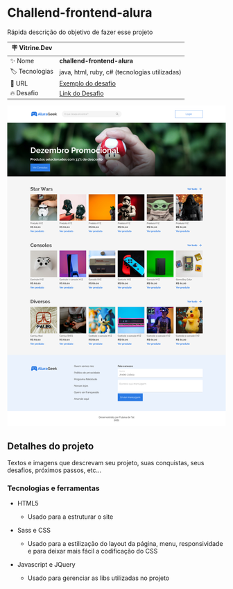 # Challend-frontend-alura

Rápida descrição do objetivo de fazer esse projeto

| :placard: Vitrine.Dev |     |
| -------------  | --- |
| :sparkles: Nome        | **challend-frontend-alura**
| :label: Tecnologias | java, html, ruby, c# (tecnologias utilizadas)
| :rocket: URL         | [Exemplo do desafio](https://url-deploy.com.br)
| :fire: Desafio     |  [Link do Desafio](https://url-do-desafio.com.br)



<!-- Inserir imagem com a #vitrinedev ao final do link -->
![](https://github.com/jonathanmesquita/challend-frontend-alura/blob/main/preview.png#vitrinedev)

## Detalhes do projeto

Textos e imagens que descrevam seu projeto, suas conquistas, seus desafios, próximos passos, etc...

### Tecnologias e ferramentas

- HTML5
  - Usado para a estruturar o site

- Sass e CSS
  - Usado para a estilização do layout da página, menu, responsividade e para deixar mais fácil a codificação do CSS

- Javascript e JQuery
  - Usado para gerenciar as libs utilizadas no projeto


<!--
<div align="center" >
  <img src="img/preview.png"/>
</div>
